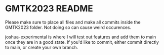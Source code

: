 # GMTK2023 README

Please make sure to place all files and make all commits inside the GMTK2023 folder. Not doing so can cause weird occurences.

joshua-experimental is where I will test out features and add them to main once they are in a good state. If you'd like to commit, either commit directly to main, or create your own branch.
